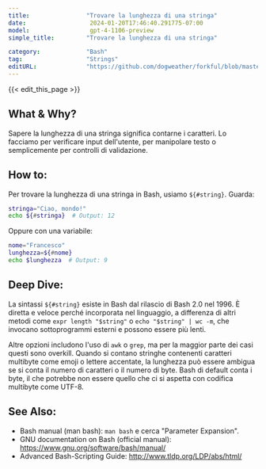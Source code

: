 ```yaml
---
title:                "Trovare la lunghezza di una stringa"
date:                  2024-01-20T17:46:40.291775-07:00
model:                 gpt-4-1106-preview
simple_title:         "Trovare la lunghezza di una stringa"

category:             "Bash"
tag:                  "Strings"
editURL:              "https://github.com/dogweather/forkful/blob/master/content/it/bash/finding-the-length-of-a-string.md"
---
```


{{< edit_this_page >}}

## What & Why?
Sapere la lunghezza di una stringa significa contarne i caratteri. Lo facciamo per verificare input dell'utente, per manipolare testo o semplicemente per controlli di validazione.

## How to:
Per trovare la lunghezza di una stringa in Bash, usiamo `${#string}`. Guarda:

```Bash
stringa="Ciao, mondo!"
echo ${#stringa}  # Output: 12
```

Oppure con una variabile:

```Bash
nome="Francesco"
lunghezza=${#nome}
echo $lunghezza  # Output: 9
```

## Deep Dive:
La sintassi `${#string}` esiste in Bash dal rilascio di Bash 2.0 nel 1996. È diretta e veloce perché incorporata nel linguaggio, a differenza di altri metodi come `expr length "$string"` o `echo "$string" | wc -m`, che invocano sottoprogrammi esterni e possono essere più lenti.

Altre opzioni includono l'uso di `awk` o `grep`, ma per la maggior parte dei casi questi sono overkill. Quando si contano stringhe contenenti caratteri multibyte come emoji o lettere accentate, la lunghezza può essere ambigua se si conta il numero di caratteri o il numero di byte. Bash di default conta i byte, il che potrebbe non essere quello che ci si aspetta con codifica multibyte come UTF-8.

## See Also:
- Bash manual (man bash): `man bash` e cerca "Parameter Expansion".
- GNU documentation on Bash (official manual): https://www.gnu.org/software/bash/manual/
- Advanced Bash-Scripting Guide: http://www.tldp.org/LDP/abs/html/
